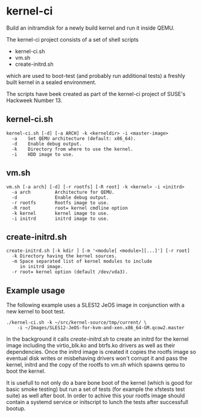 # kernel-ci
Build an initramdisk for a newly build kernel and run it inside QEMU.

The kernel-ci project consists of a set of shell scripts

* kernel-ci.sh
* vm.sh
* create-initrd.sh

which are used to boot-test (and probably run additional tests) a freshly
built kernel in a sealed environment.

The scripts have beek created as part of the kernel-ci project of SUSE's
Hackweek Number 13.

## kernel-ci.sh
```
kernel-ci.sh [-d] [-a ARCH] -k <kerneldir> -i <master-image>
  -a	Set QEMU architecture (default: x86_64).
  -d	Enable debug output.
  -k	Directory from where to use the kernel.
  -i	HDD image to use.
```
## vm.sh
```
vm.sh [-a arch] [-d] [-r rootfs] [-R root] -k <kernel> -i <initrd>
  -a arch         Architecture for QEMU.
  -d              Enable debug output.
  -r rootfs       Rootfs image to use.
  -R root         root= kernel cmdline option
  -k kernel       kernel image to use.
  -i initrd       initrd image to use.
```

## create-initrd.sh
```
create-initrd.sh [-k kdir ] [-m '<module[ <module>][...]'] [-r root]
  -k Directory having the kernel sources.
  -m Space separated list of kernel modules to include
     in initrd image.
  -r root= kernel option (default /dev/vda3).
```

## Example usage
The following example uses a SLES12 JeOS image in conjunction with a new
kernel to boot test.

```
./kernel-ci.sh -k ~/src/kernel-source/tmp/current/ \
	-i ~/Images/SLES12-JeOS-for-kvm-and-xen.x86_64-GM.qcow2.master
```

In the background it calls *create-initrd.sh* to create an initrd for the
kernel image including the virtio_blk.ko and btrfs.ko drivers as well as their
dependencies. Once the initrd image is created it copies the rootfs image so
eventual disk writes or misbehaving drivers won't corrupt it and pass the
kernel, initrd and the copy of the rootfs to *vm.sh* which spawns qemu to
boot the kernel.

It is usefull to not only do a bare bone boot of the kernel (which is good for
basic smoke testing) but run a set of tests (for example the xfstests test
suite) as well after boot. In order to achive this your rootfs image should
contain a systemd service or initscript to lunch the tests after successfull
bootup.
